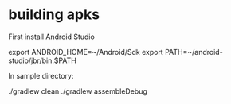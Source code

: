# building apks

First install Android Studio

 export ANDROID_HOME=~/Android/Sdk
 export PATH=~/android-studio/jbr/bin:$PATH

In sample directory:

 ./gradlew clean
 ./gradlew assembleDebug


